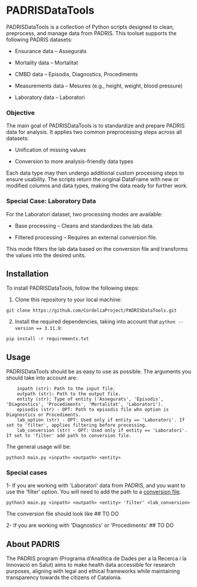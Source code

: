 # PADRISDataTools

PADRISDataTools is a collection of Python scripts designed to clean, preprocess, and manage data from PADRIS. This toolset supports the following PADRIS datasets:

- Ensurance data – Assegurats

- Mortality data – Mortalitat

- CMBD data – Episodis, Diagnostics, Procediments

- Measurements data – Mesures (e.g., height, weight, blood pressure)

- Laboratory data – Laboratori

### Objective
The main goal of PADRISDataTools is to standardize and prepare PADRIS data for analysis. It applies two common preprocessing steps across all datasets:

- Unification of missing values

- Conversion to more analysis-friendly data types

Each data type may then undergo additional custom processing steps to ensure usability. The scripts return the original DataFrame with new or modified columns and data types, making the data ready for further work.

### Special Case: Laboratory Data
For the Laboratori dataset, two processing modes are available:

- Base processing – Cleans and standardizes the lab data.

- Filtered processing – Requires an external conversion file.

This mode filters the lab data based on the conversion file and transforms the values into the desired units.


## Installation

To install PADRISDataTools, follow the following steps:

1. Clone this repository to your local machine:

```
git clone https://github.com/CordeliaProject/PADRISDataTools.git
```

2. Install the required dependencies, taking into account that  `python --version == 3.11.9`:
```
pip install -r requirements.txt
```

## Usage
PADRISDataTools should be as easy to use as possible. The arguments you should take into account are:

```
    inpath (str): Path to the input file.
    outpath (str): Path to the output file.
    entity (str): Type of entity ('Assegurats', 'Episodis', 'Diagnostics', 'Procediments', 'Mortalitat', 'Laboratori').
    episodis (str) - OPT: Path to episodis file whn option is Diagnostics or Procediments.
    lab_option (str) - OPT: Used only if entity == 'Laboratori'. If set to 'filter', applies filtering before processing.
    lab_conversion (str) - OPT: Used only if entity == 'Laboratori'. If set to 'filter' add path to conversion file.
```

The general usage will be:

```
python3 main.py <inpath> <outpath> <entity>
```

### Special cases

1- If you are working with 'Laboratori' data from PADRIS, and you want to use the 'filter' option. You will need to add the path to a [conversion file](https://drive.google.com/file/d/1z6AZO_aRNcDSPrr4iIxXQJRlPYDJPU9W/view?usp=sharing).

```
python3 main.py <inpath> <outpath> <entity> 'filter' <lab_conversion>
```

The conversion file should look like ## TO DO

2- If you are working with 'Diagnostics' or 'Procediments' ## TO DO

## About PADRIS
The PADRIS program (Programa d'Analítica de Dades per a la Recerca i la Innovació en Salut) aims to make health data accessible for research purposes, aligning with legal and ethical frameworks while maintaining transparency towards the citizens of Catalonia.